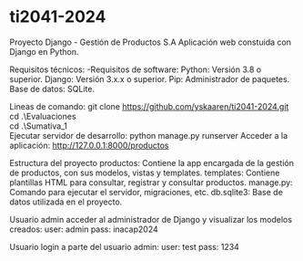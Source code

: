 # ti2041-2024

Proyecto Django - Gestión de Productos S.A
Aplicación web constuida con Django en Python.

Requisitos técnicos:
    -Requisitos de software:
        Python: Versión 3.8 o superior.
        Django: Versión 3.x.x o superior.
        Pip: Administrador de paquetes.
        Base de datos: SQLite.

Lineas de comando:
    git clone https://github.com/yskaaren/ti2041-2024.git
    cd .\Evaluaciones\
    cd .\Sumativa_1\
    Ejecutar servidor de desarrollo: python manage.py runserver
    Acceder a la aplicación: http://127.0.0.1:8000/productos

Estructura del proyecto
    productos: Contiene la app encargada de la gestión de productos, con sus modelos, vistas y templates.
    templates: Contiene plantillas HTML para consultar, registrar y consultar productos.
    manage.py: Comando para ejecutar el servidor, migraciones, etc.
    db.sqlite3: Base de datos utilizada en el proyecto.


Usuario admin acceder al administrador de Django y visualizar los modelos creados:
    user: admin
    pass: inacap2024

Usuario login a parte del usuario admin:
    user: test
    pass: 1234
